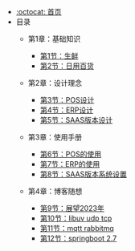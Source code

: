 - [:octocat: 首页](/README)
- 目录
   - 第1章：基础知识
   
       - [第1节：生鲜](/md/idea-plugin/2021-08-27-技术调研IDEA插件怎么开发.md)
       - [第2节：日用百货](/md/idea-plugin/2021-08-29-技术实践IDEA插件怎么发布.md)
   
   - 第2章：设计理念
   
       - [第3节：POS设计](/md/idea-plugin/2021-10-18-第一节：两种方式创建插件工程.md)
       - [第4节：ERP设计](/md/idea-plugin/2021-11-03-第二节：配置窗体和侧边栏窗体的使用.md)
       - [第5节：SAAS版本设计](/md/idea-plugin/2021-11-18-第三节：开发工具栏和Tab页展示股票行情和K线.md)
   
   - 第3章：使用手册
   
       - [第6节：POS的使用](/md/idea-plugin/2021-11-24-第四节：扩展创建工程向导步骤开发DDD脚手架.md)
       - [第7节：ERP的使用](/md/idea-plugin/2021-12-08-第五节：IDEA工程右键菜单自动生成ORM代码.md)
       - [第8节：SAAS版本系统设置](/md/idea-plugin/2021-12-14-第六节：以织入代码的方式自动处理vo2dto.md)
   
   - 第4章：博客随想
       
       - [第9节：展望2023年](/md/idea-plugin/2021-12-22-第7节：通过Inspection机制为静态代码安全审查.md)
       - [第10节：libuv udp tcp](/md/idea-plugin/2022-01-17-第8节：在插件中引入探针基于字节码插桩获取执行SQL.md)
       - [第11节：mqtt rabbitmq](/md/idea-plugin/2022-01-22-第9节：加载文件生成链表单词树输入属性时英文校准提醒.md)
       - [第12节：springboot 2.7](/md/idea-plugin/2022-01-23-第10节：基于字节码插桩采集数据实现代码交付质量自动分析.md)
